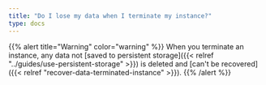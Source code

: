 ```yaml
---
title: "Do I lose my data when I terminate my instance?"
type: docs
---
```


{{% alert title="Warning" color="warning" %}}
When you terminate an instance, any data not
[saved to persistent storage]({{< relref "../guides/use-persistent-storage" >}})
is deleted and
[can't be recovered]({{< relref "recover-data-terminated-instance" >}}). 
{{% /alert %}}
